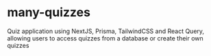 # many-quizzes
Quiz application using NextJS, Prisma, TailwindCSS and React Query, allowing users to access quizzes from a database or create their own quizzes
